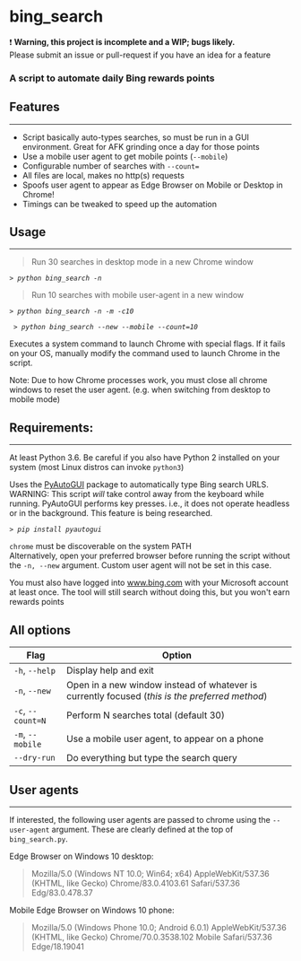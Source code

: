 # bing_search
:exclamation: **Warning, this project is incomplete and a WIP; bugs likely.**  
Please submit an issue or pull-request if you have an idea for a feature 
### A script to automate daily Bing rewards points

## **Features**
***
* Script basically auto-types searches, so must be run in a GUI environment. Great for AFK grinding once a day for those points
* Use a mobile user agent to get mobile points (`--mobile`)
* Configurable number of searches with `--count=`
* All files are local, makes no http(s) requests
* Spoofs user agent to appear as Edge Browser on Mobile or Desktop in Chrome!
* Timings can be tweaked to speed up the automation  

## **Usage**
***
> Run 30 searches in desktop mode in a new Chrome window

*`> python bing_search -n`*   

> Run 10 searches with mobile user-agent in a new window

*`> python bing_search -n -m -c10`*  

*` > python bing_search --new --mobile --count=10`*

Executes a system command to launch Chrome with special flags. If it fails on your OS, manually modify the command used to launch Chrome in the script.

Note: Due to how Chrome processes work, you must close all chrome windows to reset the user agent. (e.g. when switching from desktop to mobile mode)
## **Requirements:**
***
At least Python 3.6. Be careful if you also have Python 2 installed on your system (most Linux distros can invoke `python3`)  

Uses the [PyAutoGUI](https://github.com/asweigart/pyautogui) package to automatically type Bing search URLS.   
WARNING: This script *will* take control away from the keyboard while running. PyAutoGUI performs key presses. i.e., it does not operate headless or in the background. This feature is being researched.

*`> pip install pyautogui`*

`chrome` must be discoverable on the system PATH  
Alternatively, open your preferred browser before running the script without the `-n, --new` argument. Custom user agent will not be set in this case.

You must also have logged into www.bing.com with your Microsoft account at least once. 
The tool will still search without doing this, but you won't earn rewards points

## **All options**
| Flag              | Option                                                        |
|-------------------|---------------------------------------------------------------|
| `-h`, `--help`    | Display help and exit                                         |
| `-n`, `--new`     | Open in a new window instead of whatever is currently focused (*this is the preferred method*) |
| `-c`, `--count=N` | Perform N searches total (default 30)                         |
| `-m`, `--mobile`  | Use a mobile user agent, to appear on a phone                 |
| `--dry-run`       | Do everything but type the search query                       |

## User agents
***
If interested, the following user agents are passed to chrome using the `--user-agent` argument. These are clearly defined at the top of `bing_search.py`.  

Edge Browser on Windows 10 desktop:  
> Mozilla/5.0 (Windows NT 10.0; Win64; x64) AppleWebKit/537.36 (KHTML, like Gecko) Chrome/83.0.4103.61 Safari/537.36 Edg/83.0.478.37

Mobile Edge Browser on Windows 10 phone:  
> Mozilla/5.0 (Windows Phone 10.0; Android 6.0.1) AppleWebKit/537.36 (KHTML, like Gecko) Chrome/70.0.3538.102 Mobile Safari/537.36 Edge/18.19041 